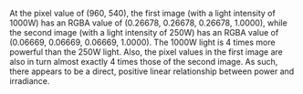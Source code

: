 At the pixel value of (960, 540), the first image (with a light intensity of 1000W) has an RGBA value of (0.26678, 0.26678, 0.26678, 1.0000), while the second image (with a light intensity of 250W) has an RGBA value of (0.06669, 0.06669, 0.06669, 1.0000). The 1000W light is 4 times more powerful than the 250W light. Also, the pixel values in the first image are also in turn almost exactly 4 times those of the second image. As such, there appears to be a direct, positive linear relationship between power and irradiance.
